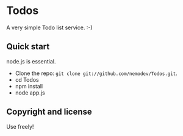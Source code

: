 Todos
=====

A very simple Todo list service. :-)

## Quick start

node.js is essential.

* Clone the repo: `git clone git://github.com/nemodev/Todos.git`.
* cd Todos
* npm install
* node app.js

## Copyright and license

Use freely!